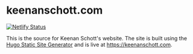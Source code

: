 # keenanschott.com

[![Netlify Status](https://api.netlify.com/api/v1/badges/cf4507bb-cbe7-4b50-9e26-d487ea017a9a/deploy-status)](https://app.netlify.com/sites/keenanschott/deploys)

This is the source for Keenan Schott's website. The site is built using the [Hugo Static Site Generator](https://gohugo.io/) and is live at <https://keenanschott.com>.